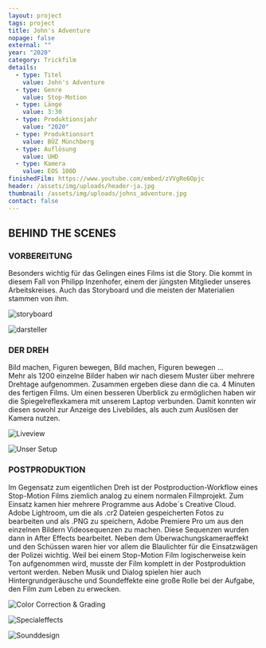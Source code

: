```yaml
---
layout: project
tags: project
title: John's Adventure
nopage: false
external: ""
year: "2020"
category: Trickfilm
details:
  - type: Titel
    value: John's Adventure
  - type: Genre
    value: Stop-Motion
  - type: Länge
    value: 3:30
  - type: Produktionsjahr
    value: "2020"
  - type: Produktionsort
    value: BÜZ Münchberg
  - type: Auflösung
    value: UHD
  - type: Kamera
    value: EOS 100D
finishedFilm: https://www.youtube.com/embed/zVVgRe6Opjc
header: /assets/img/uploads/header-ja.jpg
thumbnail: /assets/img/uploads/johns_adventure.jpg
contact: false
---
```

## BEHIND THE SCENES

### VORBEREITUNG

Besonders wichtig für das Gelingen eines Films ist die Story. Die kommt in diesem Fall von Philipp Inzenhofer, einem der jüngsten Mitglieder unseres Arbeitskreises. Auch das Storyboard und die meisten der Materialien stammen von ihm.

![storyboard](/assets/img/uploads/ja1.jpg "Entwicklung des Storyboards")

![darsteller](/assets/img/uploads/ja2.jpg "Darsteller waren schnell gefunden.")



### DER DREH

Bild machen, Figuren bewegen, Bild machen, Figuren bewegen …\
Mehr als 1200 einzelne Bilder haben wir nach diesem Muster über mehrere Drehtage aufgenommen. Zusammen ergeben diese dann die ca. 4 Minuten des fertigen Films. Um einen besseren Überblick zu ermöglichen haben wir die Spiegelreflexkamera mit unserem Laptop verbunden. Damit konnten wir diesen sowohl zur Anzeige des Livebildes, als auch zum Auslösen der Kamera nutzen.

![Liveview](/assets/img/uploads/ja3.jpg "Liveview via EOS Utility")

![Unser Setup](/assets/img/uploads/ja4.jpg "Unser Setup")



### POSTPRODUKTION

Im Gegensatz zum eigentlichen Dreh ist der Postproduction-Workflow eines Stop-Motion Films ziemlich analog zu einem normalen Filmprojekt. Zum Einsatz kamen hier mehrere Programme aus Adobe´s Creative Cloud. Adobe Lightroom, um die als .cr2 Dateien gespeicherten Fotos zu bearbeiten und als .PNG zu speichern, Adobe Premiere Pro um aus den einzelnen Bildern Videosequenzen zu machen. Diese Sequenzen wurden dann in After Effects bearbeitet. Neben dem Überwachungskameraeffekt und den Schüssen waren hier vor allem die Blaulichter für die Einsatzwägen der Polizei wichtig. Weil bei einem Stop-Motion Film logischerweise kein Ton aufgenommen wird, musste der Film komplett in der Postproduktion vertont werden. Neben Musik und Dialog spielen hier auch Hintergrundgeräusche und Soundeffekte eine große Rolle bei der Aufgabe, den Film zum Leben zu erwecken.

![Color Correction & Grading](/assets/img/uploads/ja5.jpg "Color Correction & Grading (vorher/nachher)")

![Specialeffects](/assets/img/uploads/ja6.jpg "Specialeffects: Blaulichter, Schüsse, etc.")

![Sounddesign](/assets/img/uploads/ja7.jpg "Sounddesign")